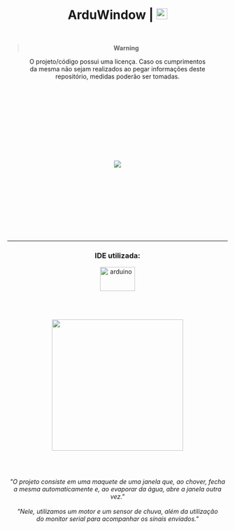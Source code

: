 <div align="center">
  <h1> ArduWindow | <img height="25px" src="https://user-images.githubusercontent.com/102625628/201121079-70240c2c-71af-46f5-8893-412ee18aa8ee.png"/></h1> 

  <br>
   
  > **Warning** <br>
  <p> O projeto/código possui uma licença. Caso os cumprimentos<br> da mesma não sejam realizados ao pegar informações deste<br> repositório, medidas poderão ser tomadas.</p>
  
  <br>
  <br>
  <br>
  <br>
  <br>
  <br>
  <br>
  <br>
  <br>
  <br>
  
  <img src="https://user-images.githubusercontent.com/102625628/201121079-70240c2c-71af-46f5-8893-412ee18aa8ee.png"/>
  
  <br>
  <br>
  <br>
  <br>
  <br>
  <br>
  <br>
  <br>
  <br>
  <br>
  
  <hr>
  <h3> IDE utilizada: </h2>
  <img height="55px" width="80px" alt="arduino" src="https://user-images.githubusercontent.com/102625628/194710809-2985b636-235c-4776-96ff-86eacdc7fbd4.png"/>
  
  <br>
  <br>
  <br>
  <br>
  
  <kbd><img height="300px" src="https://user-images.githubusercontent.com/102625628/201115291-1fe5e2a6-3b5f-4fc0-adb6-3da520abcb10.jpeg"/></kbd>
  
  <br>
  <br>
  
  <p>
    <i>"O projeto consiste em uma maquete de uma janela que, ao chover, fecha<br> a mesma automaticamente e, ao evaporar da água, abre a janela outra vez."
    <br><br>
    "Nele, utilizamos um motor e um sensor de chuva, além da utilização<br> do monitor serial para acompanhar os sinais enviados."</i>
  </p>
</div>
